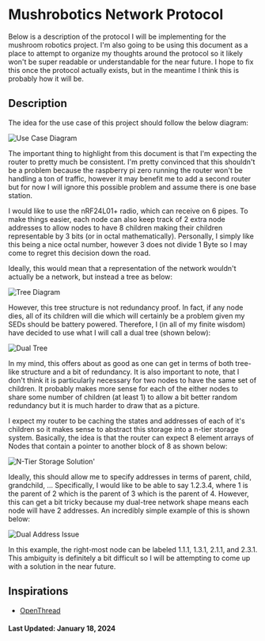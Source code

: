 # Mushrobotics Network Protocol

Below is a description of the protocol I will be implementing for the mushroom robotics project.  I'm also going to be using this document as a place to attempt to organize my thoughts around the protocol so it likely won't be super readable or understandable for the near future.  I hope to fix this once the protocol actually exists, but in the meantime I think this is probably how it will be.

## Description

The idea for the use case of this project should follow the below diagram:

![Use Case Diagram](./documentation/SimpleComplexUseCase.drawio.png)

The important thing to highlight from this document is that I'm expecting the router to pretty much be consistent.  I'm pretty convinced that this shouldn't be a problem because the raspberry pi zero running the router won't be handling a ton of traffic, however it may benefit me to add a second router but for now I will ignore this possible problem and assume there is one base station.

I would like to use the nRF24L01+ radio, which can receive on 6 pipes.  To make things easier, each node can also keep track of 2 extra node addresses to allow nodes to have 8 children making their children representable by 3 bits (or in octal mathematically).  Personally, I simply like this being a nice octal number, however 3 does not divide 1 Byte so I may come to regret this decision down the road.

Ideally, this would mean that a representation of the network wouldn't actually be a network, but instead a tree as below:

![Tree Diagram](./documentation/Tree.drawio.png)

However, this tree structure is not redundancy proof.  In fact, if any node dies, all of its children will die which will certainly be a problem given my SEDs should be battery powered.  Therefore, I (in all of my finite wisdom) have decided to use what I will call a dual tree (shown below):

![Dual Tree](./documentation/DualTree.drawio.png)

In my mind, this offers about as good as one can get in terms of both tree-like structure and a bit of redundancy.  It is also important to note, that I don't think it is particularly necessary for two nodes to have the same set of children.  It probably makes more sense for each of the either nodes to share some number of children (at least 1) to allow a bit better random redundancy but it is much harder to draw that as a picture.

I expect my router to be caching the states and addresses of each of it's children so it makes sense to abstract this storage into a n-tier storage system.  Basically, the idea is that the router can expect 8 element arrays of Nodes that contain a pointer to another block of 8 as shown below:

![N-Tier Storage Solution](./documentation/RouterMap.drawio.png)'

Ideally, this should allow me to specify addresses in terms of parent, child, grandchild, ...  Specifically, I would like to be able to say 1.2.3.4, where 1 is the parent of 2 which is the parent of 3 which is the parent of 4.  However, this can get a bit tricky because my dual-tree network shape means each node will have 2 addresses.  An incredibly simple example of this is shown below:

![Dual Address Issue](./documentation/DoubleAddressExample.drawio.png)

In this example, the right-most node can be labeled 1.1.1, 1.3.1, 2.1.1, and 2.3.1.  This ambiguity is definitely a bit difficult so I will be attempting to come up with a solution in the near future.

## Inspirations

* [OpenThread](https://openthread.io/)

#### Last Updated: January 18, 2024